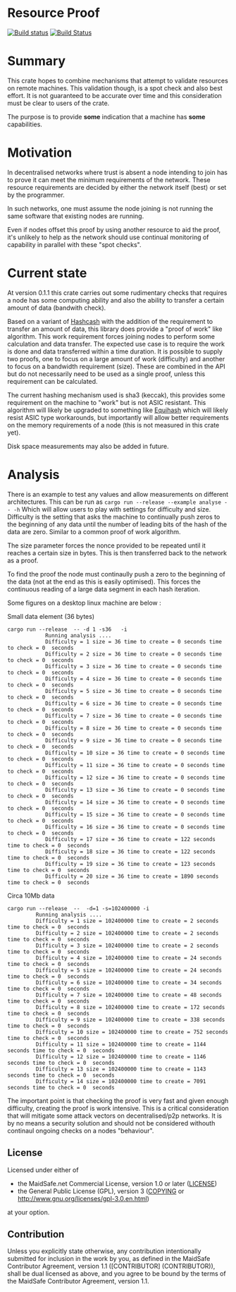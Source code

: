 # Resource Proof

[![Build
status](https://ci.appveyor.com/api/projects/status/fcpgnw8kya193w87?svg=true)](https://ci.appveyor.com/project/dirvine/resource-proof)
[![Build
Status](https://travis-ci.org/dirvine/resource_proof.svg?branch=master)](https://travis-ci.org/dirvine/resource_proof)

# Summary

This crate hopes to combine mechanisms that attempt to validate resources on remote machines. This
validation though, is a spot check and also best effort. It is not guaranteed to be accurate over
time and this consideration must be clear to users of the crate.

The purpose is to provide **some** indication that a machine has **some** capabilities.

# Motivation

In decentralised networks where trust is absent a node intending to join has to prove it can meet
the minimum requirements of the network. These resource requirements are  decided by either the
network itself (best) or set by the programmer.

In such networks, one must assume the node joining is not running the same software that existing
nodes are running.

Even if nodes offset this proof by using another resource to aid the proof, it's unlikely to help as
the network should use continual monitoring of capability in parallel with these "spot checks".

# Current state

At version 0.1.1 this crate carries out some rudimentary checks that requires a node has some
computing ability and also the ability to transfer a certain amount of data (bandwith check).

Based on a variant of [Hashcash](https://en.wikipedia.org/wiki/Hashcash) with the addition of the
requirement to transfer an amount of data, this library does provide a "proof of work" like
algorithm. This work requirement forces joining nodes to perform some calculation and data transfer.
The expected use case is to require the work is done and data transferred within a time duration. It
is possible to supply two proofs, one to focus on a large amount of work (difficulty) and another to
focus on a bandwidth requirement (size). These are combined in the API but do not necessarily need
to be used as a single proof, unless this requirement can be calculated.

The current hashing mechanism used is sha3 (keccak), this provides some requirement on the machine
to "work" but is not ASIC resistant. This algorithm will likely be upgraded to something like
[Equihash](https://www.internetsociety.org/sites/default/files/blogs-media/equihash-asymmetric-proof-of-work-based-generalized-birthday-problem.pdf)
which will likely resist ASIC type workarounds, but importantly will allow better requirements on
the memory requirements of a node (this is not measured in this crate yet).

Disk space measurements may  also be added in future.

# Analysis

There is an example to test any values and allow measurements on different architectures. This can
be run as
```cargo run --release --example analyse -- -h```
Which will allow users to play with settings for difficulty and size. Difficulty is the setting that
asks the machine to continually push zeros to the beginning of any data until the number of leading
bits of the hash of the data are zero. Similar to a common proof of work algorithm.

The size parameter forces the nonce provided to be repeated until it reaches a certain size in
bytes. This is then transferred back to the network as a proof.

To find the proof the node must continaully push a zero to the beginning of the data (not at the end
as this is easily optimised). This forces the continuous reading of a large data segment in each
hash iteration.

Some figures on a desktop linux machine are below :

Small data element (36 bytes)
```
cargo run --release  -- -d 1 -s36   -i
            Running analysis ....
            Difficulty = 1 size = 36 time to create = 0 seconds time to check = 0  seconds
            Difficulty = 2 size = 36 time to create = 0 seconds time to check = 0  seconds
            Difficulty = 3 size = 36 time to create = 0 seconds time to check = 0  seconds
            Difficulty = 4 size = 36 time to create = 0 seconds time to check = 0  seconds
            Difficulty = 5 size = 36 time to create = 0 seconds time to check = 0  seconds
            Difficulty = 6 size = 36 time to create = 0 seconds time to check = 0  seconds
            Difficulty = 7 size = 36 time to create = 0 seconds time to check = 0  seconds
            Difficulty = 8 size = 36 time to create = 0 seconds time to check = 0  seconds
            Difficulty = 9 size = 36 time to create = 0 seconds time to check = 0  seconds
            Difficulty = 10 size = 36 time to create = 0 seconds time to check = 0  seconds
            Difficulty = 11 size = 36 time to create = 0 seconds time to check = 0  seconds
            Difficulty = 12 size = 36 time to create = 0 seconds time to check = 0  seconds
            Difficulty = 13 size = 36 time to create = 0 seconds time to check = 0  seconds
            Difficulty = 14 size = 36 time to create = 0 seconds time to check = 0  seconds
            Difficulty = 15 size = 36 time to create = 0 seconds time to check = 0  seconds
            Difficulty = 16 size = 36 time to create = 0 seconds time to check = 0  seconds
            Difficulty = 17 size = 36 time to create = 122 seconds time to check = 0  seconds
            Difficulty = 18 size = 36 time to create = 122 seconds time to check = 0  seconds
            Difficulty = 19 size = 36 time to create = 123 seconds time to check = 0  seconds
            Difficulty = 20 size = 36 time to create = 1890 seconds time to check = 0  seconds
```
Circa 10Mb data
```
cargo run --release  --  -d=1 -s=102400000 -i
         Running analysis ....
         Difficulty = 1 size = 102400000 time to create = 2 seconds time to check = 0  seconds
         Difficulty = 2 size = 102400000 time to create = 2 seconds time to check = 0  seconds
         Difficulty = 3 size = 102400000 time to create = 2 seconds time to check = 0  seconds
         Difficulty = 4 size = 102400000 time to create = 24 seconds time to check = 0  seconds
         Difficulty = 5 size = 102400000 time to create = 24 seconds time to check = 0  seconds
         Difficulty = 6 size = 102400000 time to create = 34 seconds time to check = 0  seconds
         Difficulty = 7 size = 102400000 time to create = 48 seconds time to check = 0  seconds
         Difficulty = 8 size = 102400000 time to create = 172 seconds time to check = 0  seconds
         Difficulty = 9 size = 102400000 time to create = 338 seconds time to check = 0  seconds
         Difficulty = 10 size = 102400000 time to create = 752 seconds time to check = 0  seconds
         Difficulty = 11 size = 102400000 time to create = 1144 seconds time to check = 0  seconds
         Difficulty = 12 size = 102400000 time to create = 1146 seconds time to check = 0  seconds
         Difficulty = 13 size = 102400000 time to create = 1143 seconds time to check = 0  seconds
         Difficulty = 14 size = 102400000 time to create = 7091 seconds time to check = 0  seconds

```

The important point is that checking the proof is very fast and given enough difficulty, creating
the proof is work intensive. This is a critical consideration that will mitigate some attack vectors
on decentralised/p2p networks. It is by no means a security solution and should not be considered
withouth continaul ongoing checks on a nodes "behaviour".


## License

Licensed under either of

* the MaidSafe.net Commercial License, version 1.0 or later ([LICENSE](LICENSE))
* the General Public License (GPL), version 3 ([COPYING](COPYING) or http://www.gnu.org/licenses/gpl-3.0.en.html)

at your option.

## Contribution

Unless you explicitly state otherwise, any contribution intentionally submitted for inclusion in the
work by you, as defined in the MaidSafe Contributor Agreement, version 1.1 ([CONTRIBUTOR]
(CONTRIBUTOR)), shall be dual licensed as above, and you agree to be bound by the terms of the
MaidSafe Contributor Agreement, version 1.1.
